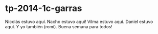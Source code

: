 tp-2014-1c-garras
=================
Nicolás estuvo aquí. 
Nacho estuvo aqui!
Vilma estuvo aquí.
Daniel estuvo aquí.
Y yo también (romi).
Buena semana para todos!
